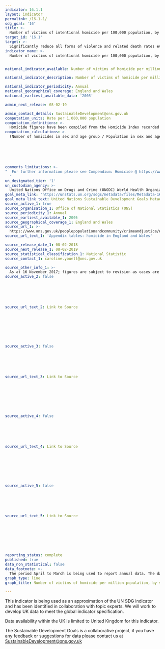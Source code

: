 ```yaml
---
indicator: 16.1.1
layout: indicator
permalink: /16-1-1/
sdg_goal: '16'
title: >-
  Number of victims of intentional homicide per 100,000 population, by sex and age
target_id: '16.1'
target: >-
  Significantly reduce all forms of violence and related death rates everywhere
indicator_name: >-
  Number of victims of intentional homicide per 100,000 population, by sex and age


national_indicator_available: Number of victims of homicide per million population, by sex and age

national_indicator_description: Number of victims of homicide per million population, by sex and age

national_indicator_periodicity: Annual
national_geographical_coverage: England and Wales
national_earliest_available_data: '2005'

admin_next_release: 08-02-19

admin_contact_details: SustainableDevelopment@ons.gov.uk
computation_units: Rate per 1,000,000 population
computation_definitions: >-
  Homicide figures have been compiled from the Homicide Index recorded by the Home Office, which contains detailed record-level information about each homicide recorded by police in England and Wales. The figures are for completed homicides (that is, excluding attempted murder).
computation_calculations: >-
  (Number of homicides in sex and age group / Population in sex and age group) * 1,000,000






comments_limitations: >-
"  For further information please see Compendium: Homicide @ https://www.ons.gov.uk/peoplepopulationandcommunity/crimeandjustice/compendium/focusonviolentcrimeandsexualoffences/yearendingmarch2016/homicide
  "
un_designated_tier: '1'
un_custodian_agency: >-
  United Nations Office on Drugs and Crime (UNODC) World Health Organization (WHO)
goal_meta_link: 'https://unstats.un.org/sdgs/metadata/files/Metadata-16-01-01.pdf '
goal_meta_link_text: United Nations Sustainable Development Goals Metadata (PDF 222 KB)
source_active_1: true
source_organisation_1: Office of National Statistics (ONS)
source_periodicity_1: Annual
source_earliest_available_1: 2005
source_geographical_coverage_1: England and Wales
source_url_1: >-
  https://www.ons.gov.uk/peoplepopulationandcommunity/crimeandjustice/datasets/appendixtableshomicideinenglandandwales 
source_url_text_1: 'Appendix tables: homicide in England and Wales'

source_release_date_1: 08-02-2018
source_next_release_1: 08-02-2019
source_statistical_classification_1: National Statistic
source_contact_1: caroline.youell@ons.gov.uk

source_other_info_1: >-
  As at 16 November 2017; figures are subject to revision as cases are dealt with by the police and the courts, or as further information becomes available. Year ending March 2011 includes 1 victim with unknown age. Year ending March 2012 includes 1 victim with unknown gender. Year ending March 2015 includes 1 victim with unknown gender. Year ending March 2016 includes 1 victim with unknown gender.
source_active_2: false






source_url_text_2: Link to Source








source_active_3: false






source_url_text_3: Link to Source








source_active_4: false






source_url_text_4: Link to Source








source_active_5: false






source_url_text_5: Link to Source








reporting_status: complete
published: true
data_non_statistical: false
data_footnote: >-
  The period April to March is being used to report annual data. The date on the X axis is the year at the start of the period
graph_type: line
graph_title: Number of victims of homicide per million population, by sex and age

---
```

This indicator is being used as an approximation of the UN SDG Indicator and has been identified in collaboration with topic experts. We will work to develop UK data to meet the global indicator specification.
  
Data availability within the UK is limited to United Kingdom for this indicator.
  
The Sustainable Development Goals is a collaborative project, if you have any feedback or suggestions for data please contact us at <SustainableDevelopment@ons.gov.uk>
